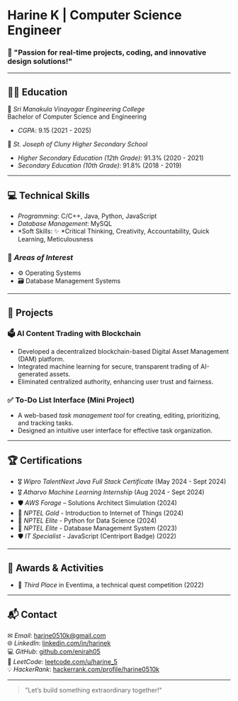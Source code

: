 #  Harine K  | Computer Science Engineer

### 🎯 "Passion for real-time projects, coding, and innovative design solutions!"  

---

## 🧑‍🎓 Education  
📍 *Sri Manakula Vinayagar Engineering College*  
Bachelor of Computer Science and Engineering  
- *CGPA*: 9.15 (2021 - 2025)

📍 *St. Joseph of Cluny Higher Secondary School*  
- *Higher Secondary Education (12th Grade)*: 91.3% (2020 - 2021)  
- *Secondary Education (10th Grade)*: 91.8% (2018 - 2019)

---

## 💻 Technical Skills  
- *Programming*: C/C++, Java, Python, JavaScript  
- *Database Management*: MySQL  
- *Soft Skills: ✨ *Critical Thinking, Creativity, Accountability, Quick Learning, Meticulousness  

### 🌱 *Areas of Interest*  
- ⚙ Operating Systems  
- 🗃 Database Management Systems  

---

## 🚀 Projects  

### 🗳 AI Content Trading with Blockchain
-  Developed a decentralized blockchain-based Digital Asset Management (DAM) platform.
-  Integrated machine learning for secure, transparent trading of AI-generated assets.
-  Eliminated centralized authority, enhancing user trust and fairness.

### ✅ To-Do List Interface (Mini Project)  
- A web-based *task management tool* for creating, editing, prioritizing, and tracking tasks.  
- Designed an intuitive user interface for effective task organization.

---

## 🏆 Certifications  

- 🎖 *Wipro TalentNext Java Full Stack Certificate* (May 2024 - Sept 2024)  
- 🎖 *Atharvo Machine Learning Internship* (Aug 2024 - Sept 2024)
- 🛡 *AWS Forage* – Solutions Architect Simulation (2024)  
- 🥇 *NPTEL Gold* - Introduction to Internet of Things (2024)  
- 🥈 *NPTEL Elite* - Python for Data Science (2024)  
- 🥈 *NPTEL Elite* - Database Management System (2023)  
- 🛡 *IT Specialist* - JavaScript (Centriport Badge) (2022)  

---

## 🏅 Awards & Activities  
- 🥉 *Third Place* in Eventima, a technical quest competition (2022)  

---

## 📬 Contact  
 
✉ *Email*: [harine0510k@gmail.com](mailto:harine0510k@gmail.com)  
🌐 *LinkedIn*: [linkedin.com/in/harinek](https://linkedin.com/in/harinek)  
💻 *GitHub*: [github.com/enirah05](https://github.com/enirah05)  
🧩 *LeetCode*: [leetcode.com/u/harine_5](https://leetcode.com/u/harine_5)  
💡 *HackerRank*: [hackerrank.com/profile/harine0510k](https://hackerrank.com/profile/harine0510k)

---

> "Let’s build something extraordinary together!"
